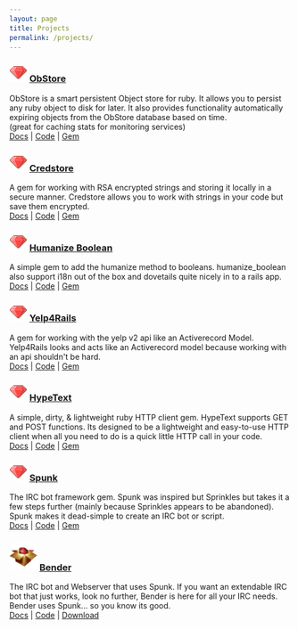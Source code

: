 ```yaml
---
layout: page
title: Projects
permalink: /projects/
---
```


<div class="project-box">
  <h3><img src="/img/ruby-icon.png"/> <a target="_blank" href="http://www.mikeheijmans.com/obstore/">ObStore</a></h3>
  <div class="description">
    ObStore is a smart persistent Object store for ruby. It allows you to persist any ruby object to disk for later. It also provides functionality automatically expiring objects from the ObStore database based on time.
    <br/><span class="small">(great for caching stats for monitoring services)</span>
    <div class="link">
      <a target="_blank" href="http://www.mikeheijmans.com/obstore/">Docs</a> | 
      <a target="_blank" href="http://github.com/parabuzzle/obstore/">Code</a> | 
      <a target="_blank" href="http://rubygems.org/gems/obstore">Gem</a>
    </div>
  </div>
</div>

<div class="project-box">
  <h3><img src="/img/ruby-icon.png"/> <a target="_blank" href="http://www.mikeheijmans.com/credstore">Credstore</a></h3>
  <div class="description">
    A gem for working with RSA encrypted strings and storing it locally in a secure manner. Credstore allows you to work with strings in your code but save them encrypted.
    <div class="link">
      <a target="_blank" href="http://www.mikeheijmans.com/credstore">Docs</a> | 
      <a target="_blank" href="http://github.com/parabuzzle/credstore/">Code</a> | 
      <a target="_blank" href="http://rubygems.org/gems/credstore">Gem</a>
    </div>
  </div>
</div>

<div class="project-box">
  <h3><img src="/img/ruby-icon.png"/> <a target="_blank" href="http://www.mikeheijmans.com/humanize_boolean">Humanize Boolean</a></h3>
  <div class="description">
    A simple gem to add the humanize method to booleans. humanize_boolean also support i18n out of the box and dovetails quite nicely in to a rails app.
    <div class="link">
      <a target="_blank" href="http://www.mikeheijmans.com/humanize_boolean">Docs</a> | 
      <a target="_blank" href="http://github.com/parabuzzle/humanize_boolean/">Code</a> | 
      <a target="_blank" href="http://rubygems.org/gems/humanize_boolean">Gem</a>
    </div>
  </div>
</div>

<div class="project-box">
  <h3><img src="/img/ruby-icon.png"/> <a target="_blank" href="http://www.mikeheijmans.com/yelp4rails">Yelp4Rails</a></h3>
  <div class="description">
    A gem for working with the yelp v2 api like an Activerecord Model. Yelp4Rails looks and acts like an Activerecord model because working with an api shouldn't be hard.
    <div class="link">
      <a target="_blank" href="http://www.mikeheijmans.com/yelp4rails">Docs</a> | 
      <a target="_blank" href="http://github.com/parabuzzle/yelp4rails/">Code</a> | 
      <a target="_blank" href="http://rubygems.org/gems/yelp4rails">Gem</a>
    </div>
  </div>
</div>

<div class="project-box">
  <h3><img src="/img/ruby-icon.png"/> <a target="_blank" href="http://www.mikeheijmans.com/hypetext">HypeText</a></h3>
  <div class="description">
    A simple, dirty, & lightweight ruby HTTP client gem. HypeText supports GET and POST functions. Its designed to be a lightweight and easy-to-use HTTP client when all you need to do is a quick little HTTP call in your code.
    <div class="link">
      <a target="_blank" href="http://www.mikeheijmans.com/hypetext">Docs</a> | 
      <a target="_blank" href="http://github.com/parabuzzle/hypetext/">Code</a> | 
      <a target="_blank" href="http://rubygems.org/gems/hypetext">Gem</a>
    </div>
  </div>
</div>

<div class="project-box">
  <h3><img src="/img/ruby-icon.png"/> <a target="_blank" href="http://www.mikeheijmans.com/spunk">Spunk</a></h3>
  <div class="description">
    The IRC bot framework gem. Spunk was inspired but Sprinkles but takes it a few steps further (mainly because Sprinkles appears to be abandoned). Spunk makes it dead-simple to create an IRC bot or script.
    <div class="link">
      <a target="_blank" href="http://www.mikeheijmans.com/spunk">Docs</a> | 
      <a target="_blank" href="http://github.com/parabuzzle/spunk/">Code</a> | 
      <a target="_blank" href="http://rubygems.org/gems/spunk">Gem</a>
    </div>
  </div>
</div>

<div class="project-box">
  <h3><img src="/img/pkg.png" width="50px"/> <a target="_blank" href="http://www.benderirc.com/">Bender</a></h3>
  <div class="description">
    The IRC bot and Webserver that uses Spunk. If you want an extendable IRC bot that just works, look no further, Bender is here for all your IRC needs. Bender uses Spunk... so you know its good.
    <div class="link">
      <a target="_blank" href="http://www.benderirc.com/">Docs</a> | 
      <a target="_blank" href="http://github.com/parabuzzle/bender/">Code</a> | 
      <a target="_blank" href="http://github.com/parabuzzle/bender/archive/master.zip">Download</a>
    </div>
  </div>
</div>
